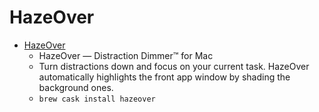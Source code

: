# HazeOver
- [HazeOver](https://hazeover.com/)
  -  HazeOver — Distraction Dimmer™ for Mac
  - Turn distractions down and focus on your current task. HazeOver automatically highlights the front app window by shading the background ones.
  - `brew cask install hazeover`
